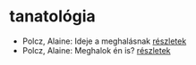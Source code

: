 # tanatológia

- Polcz, Alaine: Ideje a meghalásnak [részletek](_details/%7Bopf.creator%7D.md#id_1440)
- Polcz, Alaine: Meghalok én is? [részletek](_details/%7Bopf.creator%7D.md#id_1441)